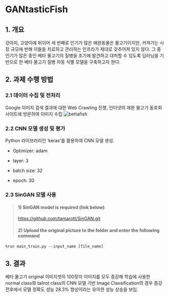 # GANtasticFish

## 1. 개요
강아지, 고양이에 뒤이어 세 번째로 인기가 많은 애완동물은 물고기이지만, 커져가는 시장 규모에 반해 이들을 치료하고 관리하는 인프라가 제대로 갖추어져 있지 않다. 그 중 인기가 많은 종인 베타 물고기의 질병을 조기에 발견하고 대처할 수 있도록 딥러닝을 기반으로 한 베타 물고기 질병 자동 식별 모델을 구축하고자 한다.

## 2. 과제 수행 방법
### 2.1 데이터 수집 및 전처리
Google 이미지 검색 결과에 대한 Web Crawling 진행, 인터넷의 애완 물고기 동호회 사이트에 방문하여 이미지 수집
![bettafish](https://github.com/dusdnKR/GANtasticFish/assets/84877632/82d34f02-5d1f-400a-9798-c1aeae1636d9)

### 2.2 CNN 모델 생성 및 평가
Python 라이브러리인 ‘keras’를 활용하여 CNN 모델 생성.

+ Optimizer: adam

+ layer:  3

+ batch size: 32

+ epoch: 30

### 2.3 SinGAN 모델 사용

> #### 1) SinGAN model is required (link below)
>
> https://github.com/tamarott/SinGAN.git
>
>
> #### 2) Upload the original picture to the folder and enter the following command
```
%run main_train.py --input_name [file_name]
```

## 3. 결과
베타 물고기 original 이미지셋의 100장의 이미지를 모두 증강해 학습에 사용한 normal class와 tailrot class의 CNN 모델 기반 Image Classification의 경우 증강 전후에서 모델 정확도 성능 28.3% 향상이라는 유의한 성능 상승을 보임.
